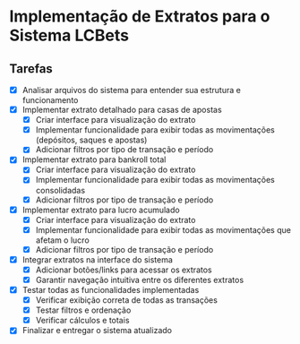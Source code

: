 # Implementação de Extratos para o Sistema LCBets

## Tarefas

- [x] Analisar arquivos do sistema para entender sua estrutura e funcionamento
- [x] Implementar extrato detalhado para casas de apostas
  - [x] Criar interface para visualização do extrato
  - [x] Implementar funcionalidade para exibir todas as movimentações (depósitos, saques e apostas)
  - [x] Adicionar filtros por tipo de transação e período
- [x] Implementar extrato para bankroll total
  - [x] Criar interface para visualização do extrato
  - [x] Implementar funcionalidade para exibir todas as movimentações consolidadas
  - [x] Adicionar filtros por tipo de transação e período
- [x] Implementar extrato para lucro acumulado
  - [x] Criar interface para visualização do extrato
  - [x] Implementar funcionalidade para exibir todas as movimentações que afetam o lucro
  - [x] Adicionar filtros por tipo de transação e período
- [x] Integrar extratos na interface do sistema
  - [x] Adicionar botões/links para acessar os extratos
  - [x] Garantir navegação intuitiva entre os diferentes extratos
- [x] Testar todas as funcionalidades implementadas
  - [x] Verificar exibição correta de todas as transações
  - [x] Testar filtros e ordenação
  - [x] Verificar cálculos e totais
- [x] Finalizar e entregar o sistema atualizado
